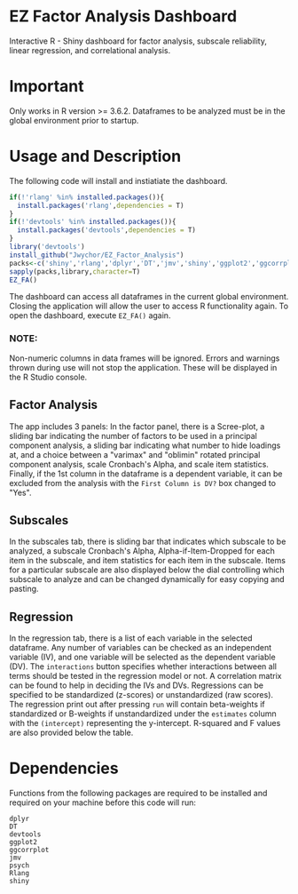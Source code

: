 # EZ Factor Analysis Dashboard
Interactive R - Shiny dashboard for factor analysis, subscale reliability, linear regression, and correlational analysis.

# Important
Only works in R version >= 3.6.2.
Dataframes to be analyzed must be in the global environment prior to startup.

# Usage and Description
The following code will install and instiatiate the dashboard. 
```R
if(!'rlang' %in% installed.packages()){
  install.packages('rlang',dependencies = T)
}
if(!'devtools' %in% installed.packages()){
  install.packages('devtools',dependencies = T)
}
library('devtools')
install_github("Jwychor/EZ_Factor_Analysis")
packs<-c('shiny','rlang','dplyr','DT','jmv','shiny','ggplot2','ggcorrplot','psych','EZFA')
sapply(packs,library,character=T)
EZ_FA()
```
The dashboard can access all dataframes in the current global environment. Closing the application will allow the user to access R functionality again. To open the dashboard, execute ```EZ_FA()``` again.

### NOTE: 
Non-numeric columns in data frames will be ignored. Errors and warnings thrown during use will not stop the application. These will be displayed in the R Studio console.

## Factor Analysis
The app includes 3 panels: In the factor panel, there is a Scree-plot, a sliding bar indicating the number of factors to be used in a principal component analysis, a sliding bar indicating what number to hide loadings at, and a choice between a "varimax" and "oblimin" rotated principal component analysis, scale Cronbach's Alpha, and scale item statistics. Finally, if the 1st column in the dataframe is a dependent variable, it can be excluded from the analysis with the ```First Column is DV?``` box changed to "Yes".

## Subscales
In the subscales tab, there is sliding bar that indicates which subscale to be analyzed, a subscale Cronbach's Alpha, Alpha-if-Item-Dropped for each item in the subscale, and item statistics for each item in the subscale. Items for a particular subscale are also displayed below the dial controlling which subscale to analyze and can be changed dynamically for easy copying and pasting.

## Regression
In the regression tab, there is a list of each variable in the selected dataframe. Any number of variables can be checked as an independent variable (IV), and one variable will be selected as the dependent variable (DV). The ```interactions``` button specifies whether interactions between all terms should be tested in the regression model or not. A correlation matrix can be found to help in deciding the IVs and DVs. Regressions can be specified to be standardized (z-scores) or unstandardized (raw scores). The regression print out after pressing ```run``` will contain beta-weights if standardized or B-weights if unstandardized under the ```estimates``` column with the ```(intercept)``` representing the y-intercept. R-squared and F values are also provided below the table.


# Dependencies
Functions from the following packages are required to be installed and required on your machine before this code will run:
```
dplyr
DT
devtools
ggplot2
ggcorrplot
jmv
psych
Rlang
shiny
```
